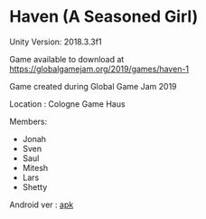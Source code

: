 # Haven (A Seasoned Girl)

Unity Version: 2018.3.3f1

Game available to download at https://globalgamejam.org/2019/games/haven-1

Game created during Global Game Jam 2019

Location : Cologne Game Haus

Members:
* Jonah
* Sven
* Saul
* Mitesh
* Lars
* Shetty



Android ver : [apk](https://play.google.com/store/apps/details?id=com.slabstech.game.haven) 
